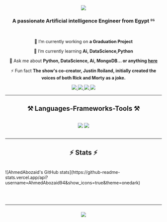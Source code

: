 <h1 align="center">
    <img src="https://readme-typing-svg.herokuapp.com/?font=Righteous&size=35&center=true&vCenter=true&width=500&height=70&duration=4000&lines=Hi+There!+👋;+I'm+Ahmed+Abozaid!;" />
</h1>

<h3 align="center">A passionate Artificial intelligence Engineer from Egypt ᴱᴳ</h3>

<br/>

<div align="center">
 
 🔭 I’m currently working on **a Graduation Project**
 
 🌱 I’m currently learning **Ai, DataScience,Python**

 💬 Ask me about **Python, DataScience, Ai, MongoDB... or anything [here](https://www.linkedin.com/in/ahmed-abozaid-7b1405242/)**

 ⚡ Fun fact **The show's co-creator, Justin Roiland, initially created the voices of both Rick and Morty as a joke.**
 
 </div>

<div align="center"> 
  <a href="https://www.facebook.com/profile.php?id=100003908855373" target="_blank">
  <img src="https://img.shields.io/badge/Facebook-1877F2?style=for-the-badge&logo=facebook&logoColor=white" target="_blank" />
</a>
  <a href="https://www.linkedin.com/in/ahmed-abozaid-7b1405242/" target="_blank">
    <img src="https://img.shields.io/badge/LinkedIn-0077B5?style=for-the-badge&logo=linkedin&logoColor=white" target="_blank" />
</a>
  <a href="https://www.kaggle.com/ahmedeabozaid" target="_blank">
  <img src="https://img.shields.io/badge/Kaggle-20BEFF?style=for-the-badge&logo=kaggle&logoColor=white" target="_blank" />
</a>
  <a href="https://github.com/AhmedAbozaid94" target="_blank">
  <img src="https://img.shields.io/badge/GitHub-181717?style=for-the-badge&logo=github&logoColor=white" target="_blank" />
</a>
</div>

 <hr/>

<h2 align="center">⚒️ Languages-Frameworks-Tools ⚒️</h2>
<br/>
<div align="center">
    <img src="https://skillicons.dev/icons?i=vscode,github,figma,git,r" />
    <img src="https://skillicons.dev/icons?i=python,mongodb,c,java,mysql" /><br>
</div>

<br/>
<hr/>

<h2 align="center">⚡ Stats ⚡</h2>
<br>
![AhmedAbozaid's GitHub stats](https://github-readme-stats.vercel.app/api?username=AhmedAbozaid94&show_icons=true&theme=onedark)
</div>

<br/><br/>
<hr/>

<h3 align="center">
    <img src="https://readme-typing-svg.herokuapp.com/?font=Righteous&size=25&center=true&vCenter=true&width=500&height=70&duration=4000&lines=Thanks+for+visiting!+✌️;+Shoot+me+a+message+on+Linkedin!;I'm+always+down+to+collab+:)">
</h3>

<br/>







